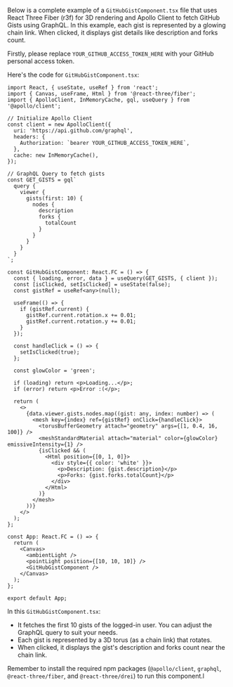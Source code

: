 Below is a complete example of a `GitHubGistComponent.tsx` file that uses React Three Fiber (r3f) for 3D rendering and Apollo Client to fetch GitHub Gists using GraphQL. In this example, each gist is represented by a glowing chain link. When clicked, it displays gist details like description and forks count.

Firstly, please replace `YOUR_GITHUB_ACCESS_TOKEN_HERE` with your GitHub personal access token.

Here's the code for `GitHubGistComponent.tsx`:

```tsx
import React, { useState, useRef } from 'react';
import { Canvas, useFrame, Html } from '@react-three/fiber';
import { ApolloClient, InMemoryCache, gql, useQuery } from '@apollo/client';

// Initialize Apollo Client
const client = new ApolloClient({
  uri: 'https://api.github.com/graphql',
  headers: {
    Authorization: `bearer YOUR_GITHUB_ACCESS_TOKEN_HERE`,
  },
  cache: new InMemoryCache(),
});

// GraphQL Query to fetch gists
const GET_GISTS = gql`
  query {
    viewer {
      gists(first: 10) {
        nodes {
          description
          forks {
            totalCount
          }
        }
      }
    }
  }
`;

const GitHubGistComponent: React.FC = () => {
  const { loading, error, data } = useQuery(GET_GISTS, { client });
  const [isClicked, setIsClicked] = useState(false);
  const gistRef = useRef<any>(null);

  useFrame(() => {
    if (gistRef.current) {
      gistRef.current.rotation.x += 0.01;
      gistRef.current.rotation.y += 0.01;
    }
  });

  const handleClick = () => {
    setIsClicked(true);
  };

  const glowColor = 'green';

  if (loading) return <p>Loading...</p>;
  if (error) return <p>Error :(</p>;

  return (
    <>
      {data.viewer.gists.nodes.map((gist: any, index: number) => (
        <mesh key={index} ref={gistRef} onClick={handleClick}>
          <torusBufferGeometry attach="geometry" args={[1, 0.4, 16, 100]} />
          <meshStandardMaterial attach="material" color={glowColor} emissiveIntensity={1} />
          {isClicked && (
            <Html position={[0, 1, 0]}>
              <div style={{ color: 'white' }}>
                <p>Description: {gist.description}</p>
                <p>Forks: {gist.forks.totalCount}</p>
              </div>
            </Html>
          )}
        </mesh>
      ))}
    </>
  );
};

const App: React.FC = () => {
  return (
    <Canvas>
      <ambientLight />
      <pointLight position={[10, 10, 10]} />
      <GitHubGistComponent />
    </Canvas>
  );
};

export default App;
```

In this `GitHubGistComponent.tsx`:

- It fetches the first 10 gists of the logged-in user. You can adjust the GraphQL query to suit your needs.
- Each gist is represented by a 3D torus (as a chain link) that rotates.
- When clicked, it displays the gist's description and forks count near the chain link.

Remember to install the required npm packages (`@apollo/client`, `graphql`, `@react-three/fiber`, and `@react-three/drei`) to run this component.l